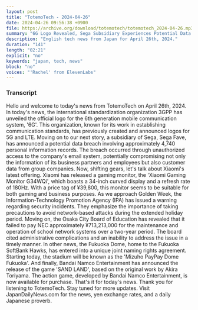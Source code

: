 ```yaml
---
layout: post
title: "TotemoTech - 2024-04-26"
date: 2024-04-26 09:56:38 +0900
file: https://archive.org/download/totemotech/totemotech_2024-04-26.mp3
summary: "6G Logo Revealed, Sega Subsidiary Experiences Potential Data Breach, & more…"
description: "English tech news from Japan for April 26th, 2024."
duration: "141"
length: "02:21"
explicit: "no"
keywords: "japan, tech, news"
block: "no"
voices: "'Rachel' from ElevenLabs"
---
```


### Transcript

Hello and welcome to today's news from TotemoTech on April 26th, 2024. In today's news, the international standardization organization 3GPP has unveiled the official logo for the 6th generation mobile communication system, '6G'. This organization, known for its work in establishing communication standards, has previously created and announced logos for 5G and LTE. Moving on to our next story, a subsidiary of Sega, Sega Fave, has announced a potential data breach involving approximately 4,740 personal information records. The breach occurred through unauthorized access to the company's email system, potentially compromising not only the information of its business partners and employees but also customer data from group companies. Now, shifting gears, let's talk about Xiaomi's latest offering. Xiaomi has released a gaming monitor, the 'Xiaomi Gaming Monitor G34WQi', which boasts a 34-inch curved display and a refresh rate of 180Hz. With a price tag of ¥39,800, this monitor seems to be suitable for both gaming and business purposes. As we approach Golden Week, the Information-Technology Promotion Agency (IPA) has issued a warning regarding security incidents. They emphasize the importance of taking precautions to avoid network-based attacks during the extended holiday period. Moving on, the Osaka City Board of Education has revealed that it failed to pay NEC approximately ¥713,213,000 for the maintenance and operation of school network systems over a two-year period. The board cited administrative complications and an inability to address the issue in a timely manner. In other news, the Fukuoka Dome, home to the Fukuoka SoftBank Hawks, has entered into a unique joint naming rights agreement. Starting today, the stadium will be known as the 'Mizuho PayPay Dome Fukuoka'. And finally, Bandai Namco Entertainment has announced the release of the game 'SAND LAND', based on the original work by Akira Toriyama. The action game, developed by Bandai Namco Entertainment, is now available for purchase. That's it for today's news. Thank you for listening to TotemoTech. Stay tuned for more updates.   Visit JapanDailyNews.com for the news, yen exchange rates, and a daily Japanese proverb.
